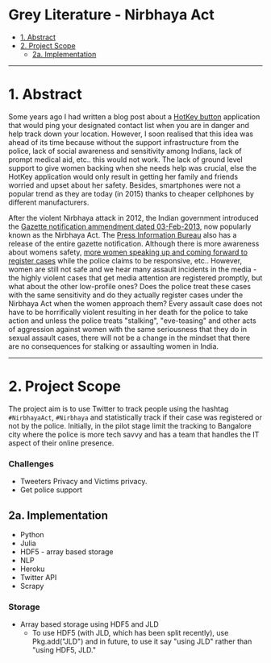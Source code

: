 # Grey Literature - Nirbhaya Act

+ [1. Abstract](#abstract)
+ [2. Project Scope](#2-project-scope)
   + [2a. Implementation](#2a-implementation)

----

# 1. Abstract
Some years ago I had written a blog post about a [HotKey button](http://svaksha.com/post/2009/Cell-help) application that would ping your designated contact list when you are in danger and help track down your location. However, I soon realised that this idea was ahead of its time because without the support infrastructure from the police, lack of social awareness and sensitivity among Indians, lack of prompt medical aid, etc.. this would not work. The lack of ground level support to give women backing when she needs help was crucial, else the HotKey application would only result in getting her family and friends worried and upset about her safety. Besides, smartphones were not a popular trend as they are today (in 2015) thanks to cheaper cellphones by different manufacturers. 

After the violent Nirbhaya attack in 2012, the Indian government introduced the [Gazette notification ammendment dated 03-Feb-2013](http://lawmin.nic.in/ld/ord_criminal_law.pdf), now popularly known as the Nirbhaya Act. The [Press Information Bureau](http://pib.nic.in/newsite/erelease.aspx?relid=91979) also has a release of the entire gazette notification. Although there is more awareness about womens safety, [more women speaking up and coming forward to register cases](http://www.thehindu.com/todays-paper/tp-national/tp-andhrapradesh/407-cases-registered-under-nirbhaya-act-in-krishna/article6730238.ece) while the police claims to be responsive, etc.. However, women are still not safe and we hear many assault incidents in the media - the highly violent cases that get media attention are registered promptly, but what about the other low-profile ones? Does the police treat these cases with the same sensitivity and do they actually register cases under the Nirbhaya Act when the women approach them? Every assault case does not have to be horrifically violent resulting in her death for the police to take action and unless the police treats "stalking", "eve-teasing" and other acts of aggression against women with the same seriousness that they do in sexual assault cases, there will not be a change in the mindset that there are no consequences for stalking or assaulting women in India.

---- 

# 2. Project Scope

The project aim is to use Twitter to track people using the hashtag `#NirbhayaAct`, `#Nirbhaya` and statistically track if their case was registered or not by the police. Initially, in the pilot stage limit the tracking to Bangalore city where the police is more tech savvy and has a team that handles the IT aspect of their online presence.

### Challenges
+ Tweeters Privacy and Victims privacy.
+ Get police support 

## 2a. Implementation

+ Python 
+ Julia
+ HDF5 - array based storage
+ NLP
+ Heroku
+ Twitter API
+ Scrapy

### Storage
+ Array based storage using HDF5 and JLD
   * To use HDF5 (with JLD, which has been split recently), use Pkg.add("JLD") and in future, to use it say "using JLD" rather than "using HDF5, JLD."


